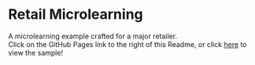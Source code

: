 # Retail Microlearning
 A microlearning example crafted for a major retailer. <br>
 Click on the GitHub Pages link to the right of this Readme, or click [here](https://haleyscomet1p.github.io/Retail-Microlearning/#/) to view the sample!
